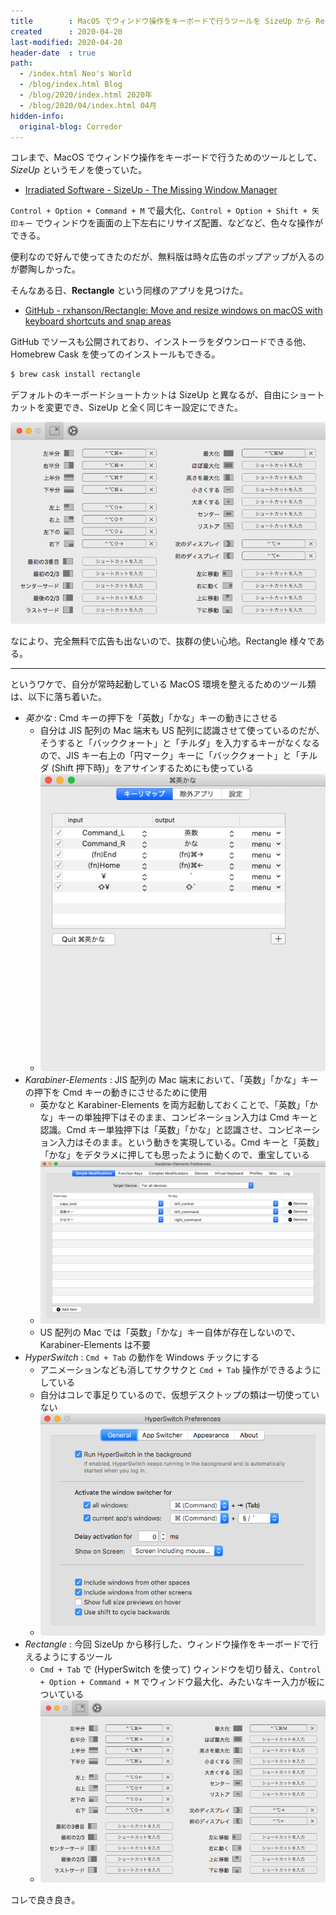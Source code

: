 ```yaml
---
title        : MacOS でウィンドウ操作をキーボードで行うツールを SizeUp から Rectangle に変えた
created      : 2020-04-20
last-modified: 2020-04-20
header-date  : true
path:
  - /index.html Neo's World
  - /blog/index.html Blog
  - /blog/2020/index.html 2020年
  - /blog/2020/04/index.html 04月
hidden-info:
  original-blog: Corredor
---
```


コレまで、MacOS でウィンドウ操作をキーボードで行うためのツールとして、*SizeUp* というモノを使っていた。

- [Irradiated Software - SizeUp - The Missing Window Manager](http://www.irradiatedsoftware.com/sizeup/)

`Control + Option + Command + M` で最大化、`Control + Option + Shift + 矢印キー` でウィンドウを画面の上下左右にリサイズ配置、などなど、色々な操作ができる。

便利なので好んで使ってきたのだが、無料版は時々広告のポップアップが入るのが鬱陶しかった。

そんなある日、**Rectangle** という同様のアプリを見つけた。

- [GitHub - rxhanson/Rectangle: Move and resize windows on macOS with keyboard shortcuts and snap areas](https://github.com/rxhanson/Rectangle)

GitHub でソースも公開されており、インストーラをダウンロードできる他、Homebrew Cask を使ってのインストールもできる。

```bash
$ brew cask install rectangle
```

デフォルトのキーボードショートカットは SizeUp と異なるが、自由にショートカットを変更でき、SizeUp と全く同じキー設定にできた。

![Rectangle の設定](20-03-01.png)

なにより、完全無料で広告も出ないので、抜群の使い心地。Rectangle 様々である。

---

というワケで、自分が常時起動している MacOS 環境を整えるためのツール類は、以下に落ち着いた。

- *英かな* : Cmd キーの押下を「英数」「かな」キーの動きにさせる
  - 自分は JIS 配列の Mac 端末も US 配列に認識させて使っているのだが、そうすると「バッククォート」と「チルダ」を入力するキーがなくなるので、JIS キー右上の「円マーク」キーに「バッククォート」と「チルダ (Shift 押下時)」をアサインするためにも使っている
  - ![英かな設定](20-03-02.png)
- *Karabiner-Elements* : JIS 配列の Mac 端末において、「英数」「かな」キーの押下を Cmd キーの動きにさせるために使用
  - 英かなと Karabiner-Elements を両方起動しておくことで、「英数」「かな」キーの単独押下はそのまま、コンビネーション入力は Cmd キーと認識。Cmd キー単独押下は「英数」「かな」と認識させ、コンビネーション入力はそのまま。という動きを実現している。Cmd キーと「英数」「かな」をデタラメに押しても思ったように動くので、重宝している
  - ![Karabiner-Elements 設定](20-03-03.png)
  - US 配列の Mac では「英数」「かな」キー自体が存在しないので、Karabiner-Elements は不要
- *HyperSwitch* : `Cmd + Tab` の動作を Windows チックにする
  - アニメーションなども消してサクサクと `Cmd + Tab` 操作ができるようにしている
  - 自分はコレで事足りているので、仮想デスクトップの類は一切使っていない
  - ![HyperSwitch 設定](20-03-04.png)
- *Rectangle* : 今回 SizeUp から移行した、ウィンドウ操作をキーボードで行えるようにするツール
  - `Cmd + Tab` で (HyperSwitch を使って) ウィンドウを切り替え、`Control + Option + Command + M` でウィンドウ最大化、みたいなキー入力が板についている
  - ![Rectangle 設定](20-03-01.png)

コレで良き良き。
